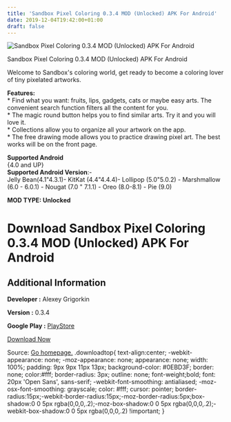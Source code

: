 ```yaml
---
title: 'Sandbox Pixel Coloring 0.3.4 MOD (Unlocked) APK For Android'
date: 2019-12-04T19:42:00+01:00
draft: false
---
```


![Sandbox Pixel Coloring 0.3.4 MOD (Unlocked) APK For Android](https://i2.wp.com/apkhome.net/wp-content/uploads/2019/12/Sandbox-Pixel-Coloring.png "Sandbox Pixel Coloring 0.3.4 MOD (Unlocked) APK For Android")

  

Sandbox Pixel Coloring 0.3.4 MOD (Unlocked) APK For Android

Welcome to Sandbox's coloring world, get ready to become a coloring lover of tiny pixelated artworks.

**Features:**  
\* Find what you want: fruits, lips, gadgets, cats or maybe easy arts. The convenient search function filters all the content for you.  
\* The magic round button helps you to find similar arts. Try it and you will love it.  
\* Collections allow you to organize all your artwork on the app.  
\* The free drawing mode allows you to practice drawing pixel art. The best works will be on the front page.

**Supported Android**  
{4.0 and UP}  
**Supported Android Version**:-  
Jelly Bean(4.1"4.3.1)- KitKat (4.4"4.4.4)- Lollipop (5.0"5.0.2) - Marshmallow (6.0 - 6.0.1) - Nougat (7.0 " 7.1.1) - Oreo (8.0-8.1) - Pie (9.0)

**MOD TYPE: Unlocked**

Download Sandbox Pixel Coloring 0.3.4 MOD (Unlocked) APK For Android
====================================================================

Additional Information
----------------------

**Developer :** Alexey Grigorkin

**Version :** 0.3.4

**Google Play :** [PlayStore](https://play.google.com/store/apps/details?id=sandbox.art.sandbox)

  

[Download Now](https://store4app.co/post/sandbox-pixel-coloring-0-3-4-mod-unlocked-apk-for-android_1575477905)

  
Source: [Go homepage.](https://store4app.co/post/sandbox-pixel-coloring-0-3-4-mod-unlocked-apk-for-android_1575477905) .downloadtop{ text-align:center; -webkit-appearance: none; -moz-appearance: none; appearance: none; width: 100%; padding: 9px 9px 11px 13px; background-color: #0EBD3F; border: none; color:#fff; border-radius: 3px; outline: none; font-weight;bold; font: 20px 'Open Sans', sans-serif; -webkit-font-smoothing: antialiased; -moz-osx-font-smoothing: grayscale; color: #fff; cursor: pointer; border-radius:15px;-webkit-border-radius:15px;-moz-border-radius:5px;box-shadow:0 0 5px rgba(0,0,0,.2);-moz-box-shadow:0 0 5px rgba(0,0,0,.2);-webkit-box-shadow:0 0 5px rgba(0,0,0,.2) !important; }